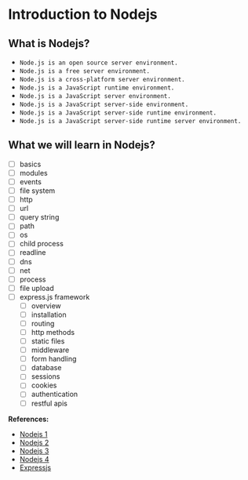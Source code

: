 # Introduction to Nodejs

## What is Nodejs?
* `Node.js is an open source server environment.`
* `Node.js is a free server environment.`
* `Node.js is a cross-platform server environment.`
* `Node.js is a JavaScript runtime environment.`
* `Node.js is a JavaScript server environment.`
* `Node.js is a JavaScript server-side environment.`
* `Node.js is a JavaScript server-side runtime environment.`
* `Node.js is a JavaScript server-side runtime server environment.`

## What we will learn in Nodejs?
- [ ] basics
- [ ] modules
- [ ] events
- [ ] file system
- [ ] http
- [ ] url
- [ ] query string
- [ ] path
- [ ] os
- [ ] child process
- [ ] readline
- [ ] dns
- [ ] net
- [ ] process
- [ ] file upload
- [ ] express.js framework
  - [ ] overview
  - [ ] installation
  - [ ] routing
  - [ ] http methods
  - [ ] static files
  - [ ] middleware
  - [ ] form handling
  - [ ] database
  - [ ] sessions
  - [ ] cookies
  - [ ] authentication
  - [ ] restful apis

**References:**
* [Nodejs 1](https://www.w3schools.com/nodejs/default.asp)
* [Nodejs 2](https://www.tutorialspoint.com/nodejs/index.htm)
* [Nodejs 3](https://www.tutorialsteacher.com/nodejs/nodejs-tutorials)
* [Nodejs 4](https://www.javatpoint.com/nodejs-tutorial)
* [Expressjs](https://www.tutorialspoint.com/expressjs/index.htm)
